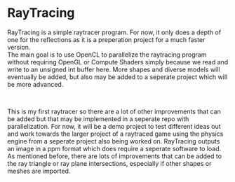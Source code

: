 # RayTracing

RayTracing is a simple raytracer program. For now, it only does a depth of one for the reflections as it is a preperation project for a much faster version. <br>
The main goal is to use OpenCL to parallelize the raytracing program without requiring OpenGL or Compute Shaders simply because we read and write to an unsigned int buffer here. More shapes and diverse models will eventually be added, but also may be added to a seperate project which will be more advanced.

<br>

This is my first raytracer so there are a lot of other improvements that can be added but that may be implemented in a seperate repo with parallelization.
For now, it will be a demo project to test different ideas out and work towards the larger project of a raytraced game using the physics engine from a seperate project also being worked on. RayTracing outputs an image in a ppm format which does require a seperate software to load. As mentioned before, there are lots of improvements that can be added to the ray triangle or ray plane intersections, especially if other shapes or meshes are imported.
